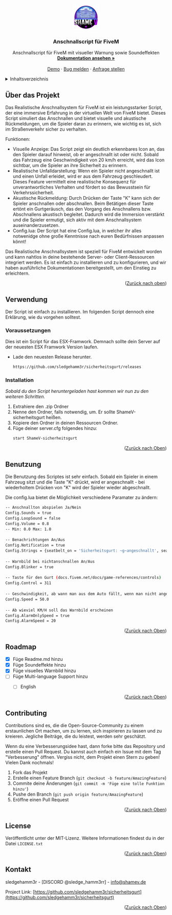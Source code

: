 
<a name="readme-top"></a>

<!-- PROJECT LOGO -->
<br />
<div align="center">
  <a href="https://github.com/sledgehamm3r/sicherheitsgurt">
    <img src="images/logo.png" alt="Logo" width="80" height="80">
  </a>

  <h3 align="center">Anschnallscript für FiveM</h3>

  <p align="center">
    Anschnallscript für FiveM mit visueller Warnung sowie Soundeffekten
    <br />
    <a href="https://github.com/sledgehamm3r/sicherheitsgurt"><strong>Dokumentation ansehen »</strong></a>
    <br />
    <br />
    <a href="https://youtu.be/fuKFxdK3Rxk">Demo</a>
    ·
    <a href="https://github.com/sledgehamm3r/sicherheitsgurt/issues">Bug melden</a>
    ·
    <a href="https://github.com/sledgehamm3r/sicherheitsgurt/issues">Anfrage stellen</a>
  </p>
</div>



<!-- TABLE OF CONTENTS -->
<details>
  <summary>Inhaltsverzeichnis</summary>
  <ol>
    <li>
      <a href="#about-the-project">Über das Projekt</a>
      <ul>
        <li><a href="#built-with">Erstellt mit</a></li>
      </ul>
    </li>
    <li>
      <a href="#getting-started">Verwendung</a>
      <ul>
        <li><a href="#prerequisites">Voraussetzungen</a></li>
        <li><a href="#installation">Installation</a></li>
      </ul>
    </li>
    <li><a href="#usage">Benutzung</a></li>
    <li><a href="#roadmap">Roadmap</a></li>
    <li><a href="#contributing">Contributing</a></li>
    <li><a href="#license">License</a></li>
    <li><a href="#contact">Kontakt</a></li>
    <li><a href="#acknowledgments">Danksagungen</a></li>
  </ol>
</details>



<!-- ABOUT THE PROJECT -->
## Über das Projekt


Das Realistische Anschnallsystem für FiveM ist ein leistungsstarker Script, der eine immersive Erfahrung in der virtuellen Welt von FiveM bietet. Dieses Script simuliert das Anschnallen und bietet visuelle und akustische Rückmeldungen, um die Spieler daran zu erinnern, wie wichtig es ist, sich im Straßenverkehr sicher zu verhalten.

Funktionen:
* Visuelle Anzeige: Das Script zeigt ein deutlich erkennbares Icon an, das den Spieler darauf hinweist, ob er angeschnallt ist oder nicht. Sobald das Fahrzeug eine Geschwindigkeit von 20 km/h erreicht, wird das Icon sichtbar, um die Spieler an ihre Sicherheit zu erinnern.
* Realistische Unfalldarstellung: Wenn ein Spieler nicht angeschnallt ist und einen Unfall erleidet, wird er aus dem Fahrzeug geschleudert. Dieses Feature vermittelt eine realistische Konsequenz für unverantwortliches Verhalten und fördert so das Bewusstsein für Verkehrssicherheit.
* Akustische Rückmeldung: Durch Drücken der Taste "K" kann sich der Spieler anschnallen oder abschnallen. Beim Betätigen dieser Taste ertönt ein Gurtgeräusch, das den Vorgang des Anschnallens bzw. Abschnallens akustisch begleitet. Dadurch wird die Immersion verstärkt und die Spieler ermutigt, sich aktiv mit dem Anschnallsystem auseinanderzusetzen.
* Config.lua: Der Script hat eine Config.lua, in welcher ihr alles notwenidge ohne große Kenntnisse nach euren Bedürfnissen anpassen könnt!

Das Realistische Anschnallsystem ist speziell für FiveM entwickelt worden und kann nahtlos in deine bestehende Server- oder Client-Ressourcen integriert werden. Es ist einfach zu installieren und zu konfigurieren, und wir haben ausführliche Dokumentationen bereitgestellt, um den Einstieg zu erleichtern.


<p align="right">(<a href="#readme-top">Zurück nach oben</a>)</p>



<!-- GETTING STARTED -->
## Verwendung

Der Script ist einfach zu installieren. Im folgenden Script dennoch eine Erklärung, wie du vorgehen solltest.

### Voraussetzungen

Dies ist ein Script für das ESX-Framwork. Demnach sollte dein Server auf der neuesten ESX Framwork Version laufen.

* Lade den neuesten Release herunter.
  ```sh
  https://github.com/sledgehamm3r/sicherheitsgurt/releases
  ```

### Installation

_Sobald du den Script heruntergeladen hast kommen wir nun zu den weiteren Schritten._

1. Extrahiere den .zip Ordner 
2. Nenne den Ordner, falls notwendig, um. Er sollte ShameV-sicherheitsgurt heißen.
3. Kopiere den Ordner in deinen Ressourcen Ordner.
4. Füge deiner server.cfg folgendes hinzu:
   ```sh
   start ShameV-sicherheitsgurt
   ```

<p align="right">(<a href="#readme-top">Zurück nach Oben</a>)</p>



<!-- USAGE EXAMPLES -->
## Benutzung

Die Benutzung des Scriptes ist sehr einfach. Sobald ein Spieler in einem Fahrzeug sitzt und die Taste "K" drückt, wird er angeschnallt - bei wiederholtem Drücken von "K" wird der Spieler wieder abgeschnallt.

Die config.lua bietet die Möglichkeit verschiedene Paramater zu ändern: 

```sh
-- Anschnallton abspielen Ja/Nein
Config.Sounds = true
Config.LoopSound = false
Config.Volume = 0.8
-- Min: 0.0 Max: 1.0

-- Benachrichtungen An/Aus
Config.Notification = true
Config.Strings = {seatbelt_on = 'Sicherheitsgurt: ~g~angeschnallt', seatbelt_off = 'Sicherheitsgurt: ~r~abgeschnallt'}

-- Warnbild bei nichtanschnallen An/Aus
Config.Blinker = true

-- Taste für den Gurt (docs.fivem.net/docs/game-references/controls)
Config.Control = 311

-- Geschwindigkeit, ab wann man aus dem Auto fällt, wenn man nicht angeschnallt ist.
Config.Speed = 50.0

-- Ab wieviel KM/H soll das Warnbild erscheinen
Config.AlarmOnlySpeed = true
Config.AlarmSpeed = 20
```

<p align="right">(<a href="#readme-top">Zurück nach Oben</a>)</p>



<!-- ROADMAP -->
## Roadmap

- [x] Füge Readme.md hinzu
- [x] Füge Soundeffekte hinzu
- [x] Füge visuelles Warnbild hinzu
- [ ] Füge Multi-language Support hinzu
    - [ ] English


<p align="right">(<a href="#readme-top">Zurück nach Oben</a>)</p>



<!-- CONTRIBUTING -->
## Contributing

Contributions sind es, die die Open-Source-Community zu einem erstaunlichen Ort machen, um zu lernen, sich inspirieren zu lassen und zu kreieren. Jegliche Beiträge, die du leistest, werden sehr geschätzt.

Wenn du eine Verbesserungsidee hast, dann forke bitte das Repository und erstelle einen Pull Request. Du kannst auch einfach ein Issue mit dem Tag "Verbesserung" öffnen.
Vergiss nicht, dem Projekt einen Stern zu geben! Vielen Dank nochmals!

1. Fork das Projekt
2. Erstelle einen Feature Branch (`git checkout -b feature/AmazingFeature`)
3. Commite deine Änderungen (`git commit -m 'Füge eine tolle Funktion hinzu'`)
4. Pushe den Branch (`git push origin feature/AmazingFeature`)
5. Eröffne einen Pull Request

<p align="right">(<a href="#readme-top">Zurück nach Oben</a>)</p>



<!-- LICENSE -->
## License

Veröffentlicht unter der MIT-Lizenz. Weitere Informationen findest du in der Datei `LICENSE.txt`

<p align="right">(<a href="#readme-top">Zurück nach Oben</a>)</p>



<!-- CONTACT -->
## Kontakt

sledgehamm3r - [DISCORD @sledge_hamm3rr] - info@shamev.de

Project Link: [https://github.com/sledgehamm3r/sicherheitsgurt](https://github.com/sledgehamm3r/sicherheitsgurt)

<p align="right">(<a href="#readme-top">Zurück nach Oben</a>)</p>






<!-- MARKDOWN LINKS & IMAGES -->
<!-- https://www.markdownguide.org/basic-syntax/#reference-style-links -->
[contributors-shield]: https://img.shields.io/github/contributors/othneildrew/Best-README-Template.svg?style=for-the-badge
[contributors-url]: https://github.com/othneildrew/Best-README-Template/graphs/contributors
[forks-shield]: https://img.shields.io/github/forks/othneildrew/Best-README-Template.svg?style=for-the-badge
[forks-url]: https://github.com/othneildrew/Best-README-Template/network/members
[stars-shield]: https://img.shields.io/github/stars/othneildrew/Best-README-Template.svg?style=for-the-badge
[stars-url]: https://github.com/othneildrew/Best-README-Template/stargazers
[issues-shield]: https://img.shields.io/github/issues/othneildrew/Best-README-Template.svg?style=for-the-badge
[issues-url]: https://github.com/othneildrew/Best-README-Template/issues
[license-shield]: https://img.shields.io/github/license/othneildrew/Best-README-Template.svg?style=for-the-badge
[license-url]: https://github.com/othneildrew/Best-README-Template/blob/master/LICENSE.txt
